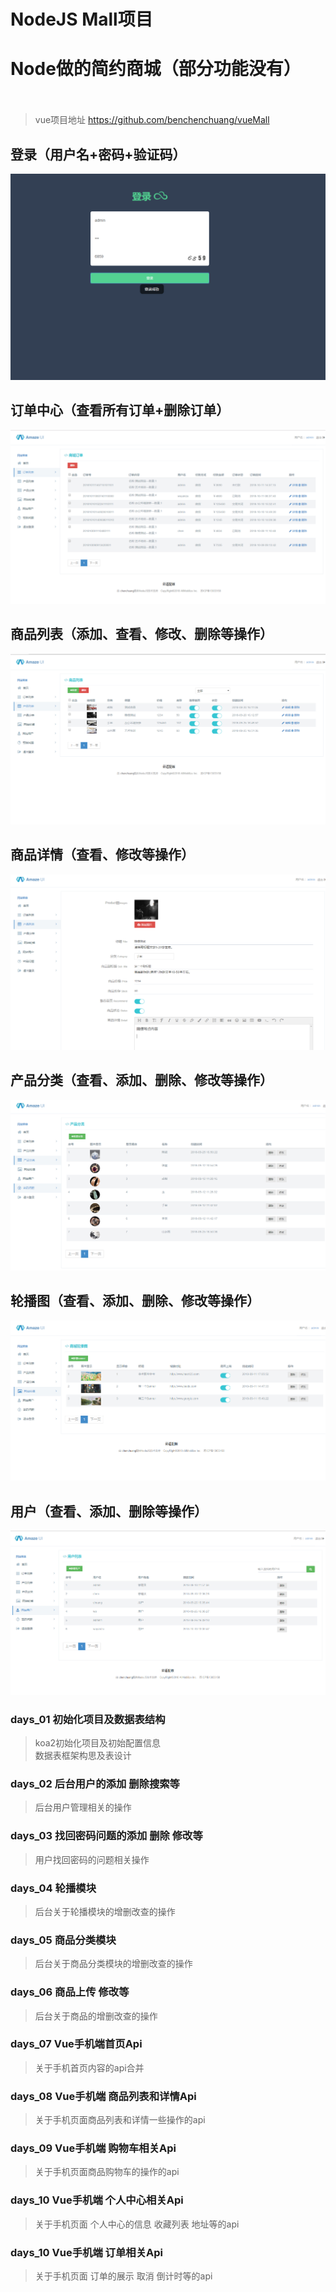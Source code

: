 # NodeJS Mall项目

# Node做的简约商城（部分功能没有）<br/><br/>

> vue项目地址 https://github.com/benchenchuang/vueMall

## 登录（用户名+密码+验证码）
 <img src="./public/images/1.png"/><br/>
## 订单中心（查看所有订单+删除订单）
 <img src="./public/images/2.png"/><br/>
## 商品列表（添加、查看、修改、删除等操作）
 <img src="./public/images/3.png"/><br/>
## 商品详情（查看、修改等操作）
 <img src="./public/images/4.png"/><br/>
## 产品分类（查看、添加、删除、修改等操作）
 <img src="./public/images/5.png"/><br/>
## 轮播图（查看、添加、删除、修改等操作）
 <img src="./public/images/6.png"/><br/>
## 用户（查看、添加、删除等操作）
 <img src="./public/images/7.png"/><br/>
 

### days_01 初始化项目及数据表结构
> koa2初始化项目及初始配置信息<br/>
> 数据表框架构思及表设计<br/>

### days_02 后台用户的添加  删除搜索等
> 后台用户管理相关的操作<br/>

### days_03 找回密码问题的添加 删除 修改等
> 用户找回密码的问题相关操作<br/>

### days_04 轮播模块
> 后台关于轮播模块的增删改查的操作<br/>

### days_05 商品分类模块
> 后台关于商品分类模块的增删改查的操作<br/>

### days_06 商品上传 修改等
> 后台关于商品的增删改查的操作<br/>

### days_07 Vue手机端首页Api
> 关于手机首页内容的api合并<br/>

### days_08 Vue手机端 商品列表和详情Api
> 关于手机页面商品列表和详情一些操作的api<br/>

### days_09 Vue手机端 购物车相关Api
> 关于手机页面商品购物车的操作的api<br/>

### days_10 Vue手机端 个人中心相关Api
> 关于手机页面 个人中心的信息 收藏列表 地址等的api<br/>

### days_10 Vue手机端 订单相关Api
> 关于手机页面 订单的展示 取消 倒计时等的api<br/>


